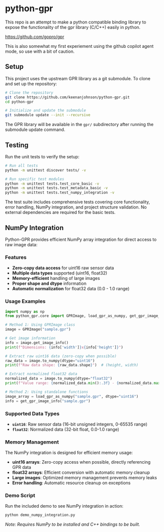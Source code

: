 # python-gpr

This repo is an attempt to make a python compatible binding library to expose the functionality of the gpr library (C/C++) easily in python.

https://github.com/gopro/gpr

This is also somewhat my first experiement using the github copilot agent mode, so use with a bit of caution.

## Setup

This project uses the upstream GPR library as a git submodule. To clone and set up the repository:

```bash
# Clone the repository
git clone https://github.com/keenanjohnson/python-gpr.git
cd python-gpr

# Initialize and update the submodule
git submodule update --init --recursive
```

The GPR library will be available in the `gpr/` subdirectory after running the submodule update command.

## Testing

Run the unit tests to verify the setup:

```bash
# Run all tests
python -m unittest discover tests/ -v

# Run specific test modules
python -m unittest tests.test_core_basic -v
python -m unittest tests.test_metadata_basic -v
python -m unittest tests.test_numpy_integration -v
```

The test suite includes comprehensive tests covering core functionality, error handling, NumPy integration, and project structure validation. No external dependencies are required for the basic tests.

## NumPy Integration

Python-GPR provides efficient NumPy array integration for direct access to raw image data:

### Features

- **Zero-copy data access** for uint16 raw sensor data
- **Multiple data types** supported (uint16, float32)
- **Memory-efficient** handling of large images
- **Proper shape and dtype** information
- **Automatic normalization** for float32 data (0.0 - 1.0 range)

### Usage Examples

```python
import numpy as np
from python_gpr.core import GPRImage, load_gpr_as_numpy, get_gpr_image_info

# Method 1: Using GPRImage class
image = GPRImage("sample.gpr")

# Get image information
info = image.get_image_info()
print(f"Dimensions: {info['width']}x{info['height']}")

# Extract raw uint16 data (zero-copy when possible)
raw_data = image.to_numpy(dtype="uint16")
print(f"Raw data shape: {raw_data.shape}")  # (height, width)

# Extract normalized float32 data
normalized_data = image.to_numpy(dtype="float32")
print(f"Value range: {normalized_data.min():.3f} - {normalized_data.max():.3f}")

# Method 2: Using standalone functions
image_array = load_gpr_as_numpy("sample.gpr", dtype="uint16")
info = get_gpr_image_info("sample.gpr")
```

### Supported Data Types

- **`uint16`**: Raw sensor data (16-bit unsigned integers, 0-65535 range)
- **`float32`**: Normalized data (32-bit float, 0.0-1.0 range)

### Memory Management

The NumPy integration is designed for efficient memory usage:

- **uint16 arrays**: Zero-copy access when possible, directly referencing GPR data
- **float32 arrays**: Efficient conversion with automatic memory cleanup  
- **Large images**: Optimized memory management prevents memory leaks
- **Error handling**: Automatic resource cleanup on exceptions

### Demo Script

Run the included demo to see NumPy integration in action:

```bash
python demo_numpy_integration.py
```

*Note: Requires NumPy to be installed and C++ bindings to be built.*

